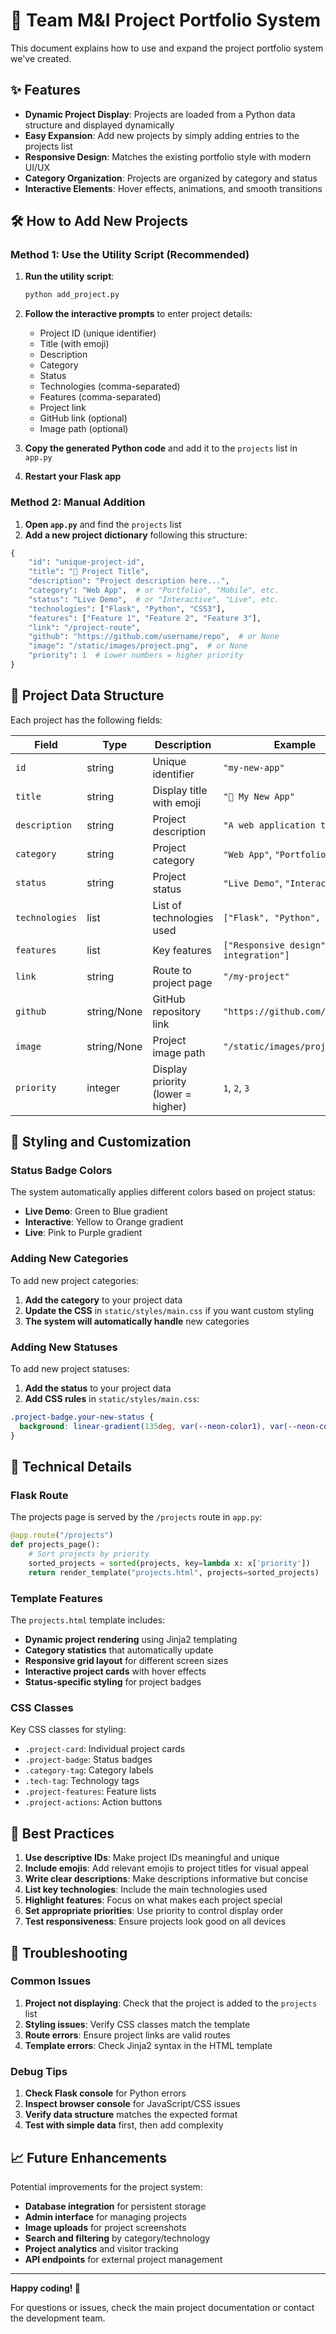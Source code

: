 # 🚀 Team M&I Project Portfolio System

This document explains how to use and expand the project portfolio system we've created.

## ✨ Features

- **Dynamic Project Display**: Projects are loaded from a Python data structure and displayed dynamically
- **Easy Expansion**: Add new projects by simply adding entries to the projects list
- **Responsive Design**: Matches the existing portfolio style with modern UI/UX
- **Category Organization**: Projects are organized by category and status
- **Interactive Elements**: Hover effects, animations, and smooth transitions

## 🛠️ How to Add New Projects

### Method 1: Use the Utility Script (Recommended)

1. **Run the utility script**:
   ```bash
   python add_project.py
   ```

2. **Follow the interactive prompts** to enter project details:
   - Project ID (unique identifier)
   - Title (with emoji)
   - Description
   - Category
   - Status
   - Technologies (comma-separated)
   - Features (comma-separated)
   - Project link
   - GitHub link (optional)
   - Image path (optional)

3. **Copy the generated Python code** and add it to the `projects` list in `app.py`

4. **Restart your Flask app**

### Method 2: Manual Addition

1. **Open `app.py`** and find the `projects` list
2. **Add a new project dictionary** following this structure:

```python
{
    "id": "unique-project-id",
    "title": "🎯 Project Title",
    "description": "Project description here...",
    "category": "Web App",  # or "Portfolio", "Mobile", etc.
    "status": "Live Demo",  # or "Interactive", "Live", etc.
    "technologies": ["Flask", "Python", "CSS3"],
    "features": ["Feature 1", "Feature 2", "Feature 3"],
    "link": "/project-route",
    "github": "https://github.com/username/repo",  # or None
    "image": "/static/images/project.png",  # or None
    "priority": 1  # Lower numbers = higher priority
}
```

## 📁 Project Data Structure

Each project has the following fields:

| Field | Type | Description | Example |
|-------|------|-------------|---------|
| `id` | string | Unique identifier | `"my-new-app"` |
| `title` | string | Display title with emoji | `"🎯 My New App"` |
| `description` | string | Project description | `"A web application that..."` |
| `category` | string | Project category | `"Web App"`, `"Portfolio"` |
| `status` | string | Project status | `"Live Demo"`, `"Interactive"` |
| `technologies` | list | List of technologies used | `["Flask", "Python", "CSS3"]` |
| `features` | list | Key features | `["Responsive design", "API integration"]` |
| `link` | string | Route to project page | `"/my-project"` |
| `github` | string/None | GitHub repository link | `"https://github.com/..."` |
| `image` | string/None | Project image path | `"/static/images/project.png"` |
| `priority` | integer | Display priority (lower = higher) | `1`, `2`, `3` |

## 🎨 Styling and Customization

### Status Badge Colors

The system automatically applies different colors based on project status:

- **Live Demo**: Green to Blue gradient
- **Interactive**: Yellow to Orange gradient  
- **Live**: Pink to Purple gradient

### Adding New Categories

To add new project categories:

1. **Add the category** to your project data
2. **Update the CSS** in `static/styles/main.css` if you want custom styling
3. **The system will automatically handle** new categories

### Adding New Statuses

To add new project statuses:

1. **Add the status** to your project data
2. **Add CSS rules** in `static/styles/main.css`:

```css
.project-badge.your-new-status {
  background: linear-gradient(135deg, var(--neon-color1), var(--neon-color2));
}
```

## 🔧 Technical Details

### Flask Route

The projects page is served by the `/projects` route in `app.py`:

```python
@app.route("/projects")
def projects_page():
    # Sort projects by priority
    sorted_projects = sorted(projects, key=lambda x: x['priority'])
    return render_template("projects.html", projects=sorted_projects)
```

### Template Features

The `projects.html` template includes:

- **Dynamic project rendering** using Jinja2 templating
- **Category statistics** that automatically update
- **Responsive grid layout** for different screen sizes
- **Interactive project cards** with hover effects
- **Status-specific styling** for project badges

### CSS Classes

Key CSS classes for styling:

- `.project-card`: Individual project cards
- `.project-badge`: Status badges
- `.category-tag`: Category labels
- `.tech-tag`: Technology tags
- `.project-features`: Feature lists
- `.project-actions`: Action buttons

## 🚀 Best Practices

1. **Use descriptive IDs**: Make project IDs meaningful and unique
2. **Include emojis**: Add relevant emojis to project titles for visual appeal
3. **Write clear descriptions**: Make descriptions informative but concise
4. **List key technologies**: Include the main technologies used
5. **Highlight features**: Focus on what makes each project special
6. **Set appropriate priorities**: Use priority to control display order
7. **Test responsiveness**: Ensure projects look good on all devices

## 🐛 Troubleshooting

### Common Issues

1. **Project not displaying**: Check that the project is added to the `projects` list
2. **Styling issues**: Verify CSS classes match the template
3. **Route errors**: Ensure project links are valid routes
4. **Template errors**: Check Jinja2 syntax in the HTML template

### Debug Tips

1. **Check Flask console** for Python errors
2. **Inspect browser console** for JavaScript/CSS issues
3. **Verify data structure** matches the expected format
4. **Test with simple data** first, then add complexity

## 📈 Future Enhancements

Potential improvements for the project system:

- **Database integration** for persistent storage
- **Admin interface** for managing projects
- **Image uploads** for project screenshots
- **Search and filtering** by category/technology
- **Project analytics** and visitor tracking
- **API endpoints** for external project management

---

**Happy coding! 🎉**

For questions or issues, check the main project documentation or contact the development team.
